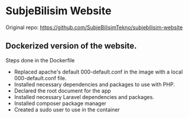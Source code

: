 # SubjeBilisim Website

Original repo:
https://github.com/SubjeBilisimTekno/subjebilisim-website

## Dockerized version of the website.

Steps done in the Dockerfile

-   Replaced apache's default 000-default.conf in the image with a local 000-default.conf file.
-   Installed necessary dependencies and packages to use with PHP.
-   Declared the root document for the app
-   Installed necessary Laravel dependencies and packages.
-   Installed composer package manager
-   Created a sudo user to use in the container
